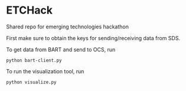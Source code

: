 # ETCHack
Shared repo for emerging technologies hackathon

First make sure to obtain the keys for sending/receiving data from SDS.

To get data from BART and send to OCS, run 

```
python bart-client.py
```

To run the visualization tool, run 

```
python visualize.py
```
